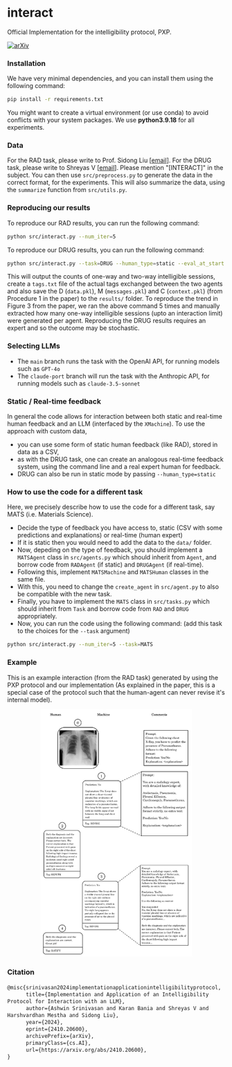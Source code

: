 # interact
Official Implementation for the intelligibility protocol, PXP.

[![arXiv](https://img.shields.io/badge/arXiv-2410.20600-b31b1b.svg)](https://arxiv.org/abs/2410.20600)

### Installation
We have very minimal dependencies, and you can install them using the following command:
```bash
pip install -r requirements.txt
```
You might want to create a virtual environment (or use conda) to avoid conflicts with your system packages.
We use **python3.9.18** for all experiments.

### Data
For the RAD task, please write to Prof. Sidong Liu [[email](mailto:sidong.liu@mq.edu.au)].
For the DRUG task, please write to Shreyas V [[email](mailto:shreyas.college@gmail.com)].
Please mention "[INTERACT]" in the subject.
You can then use `src/preprocess.py` to generate the data in the correct format, for the experiments.
This will also summarize the data, using the `summarize` function from `src/utils.py`.

### Reproducing our results
To reproduce our RAD results, you can run the following command:
```bash
python src/interact.py --num_iter=5
```

To reproduce our DRUG results, you can run the following command:
```bash
python src/interact.py --task=DRUG --human_type=static --eval_at_start
```
This will output the counts of one-way and two-way intelligible sessions, create a `tags.txt` file of the actual tags exchanged between the two agents and also save the D (`data.pkl`), M (`messages.pkl`) and C (`context.pkl`) (from Procedure 1 in the paper) to the `results/` folder.
To reproduce the trend in Figure 3 from the paper, we ran the above command 5 times and manually extracted how many one-way intelligible sessions (upto an interaction limit) were generated per agent.
Reproducing the DRUG results requires an expert and so the outcome may be stochastic.

### Selecting LLMs
- The `main` branch runs the task with the OpenAI API, for running models such as `GPT-4o`
- The `claude-port` branch will run the task with the Anthropic API, for running models such as `claude-3.5-sonnet`

### Static / Real-time feedback
In general the code allows for interaction between both static and real-time human feedback and an LLM (interfaced by the `XMachine`).
To use the approach with custom data, 
- you can use some form of static human feedback (like RAD), stored in data as a CSV,
- as with the DRUG task, one can create an analogous real-time feedback system, using the command line and a real expert human for feedback.
- DRUG can also be run in static mode by passing `--human_type=static`

### How to use the code for a different task
Here, we precisely describe how to use the code for a different task, say MATS (i.e. Materials Science).
- Decide the type of feedback you have access to, static (CSV with some predictions and explanations) or real-time (human expert)
- If it is static then you would need to add the data to the `data/` folder.
- Now, depeding on the type of feedback, you should implement a `MATSAgent` class in `src/agents.py` which should inherit from `Agent`, and borrow code from `RADAgent` (if static) and `DRUGAgent` (if real-time).
- Following this, implement `MATSMachine` and `MATSHuman` classes in the same file.
- With this, you need to change the `create_agent` in `src/agent.py` to also be compatible with the new task.
- Finally, you have to implement the `MATS` class in `src/tasks.py` which should inherit from `Task` and borrow code from `RAD` and `DRUG` appropriately.
- Now, you can run the code using the following command: (add this task to the choices for the `--task` argument)
```bash
python src/interact.py --num_iter=5 --task=MATS
```

### Example
This is an example interaction (from the RAD task) generated by using the PXP protocol and our implementation
(As explained in the paper, this is a special case of the protocol such that the human-agent can never revise it's internal model).
<p align="center">
  <img src="assets/conv.png" width="350" alt="example of PXP">
</p>

### Citation
```
@misc{srinivasan2024implementationapplicationintelligibilityprotocol,
      title={Implementation and Application of an Intelligibility Protocol for Interaction with an LLM}, 
      author={Ashwin Srinivasan and Karan Bania and Shreyas V and Harshvardhan Mestha and Sidong Liu},
      year={2024},
      eprint={2410.20600},
      archivePrefix={arXiv},
      primaryClass={cs.AI},
      url={https://arxiv.org/abs/2410.20600}, 
}
```
